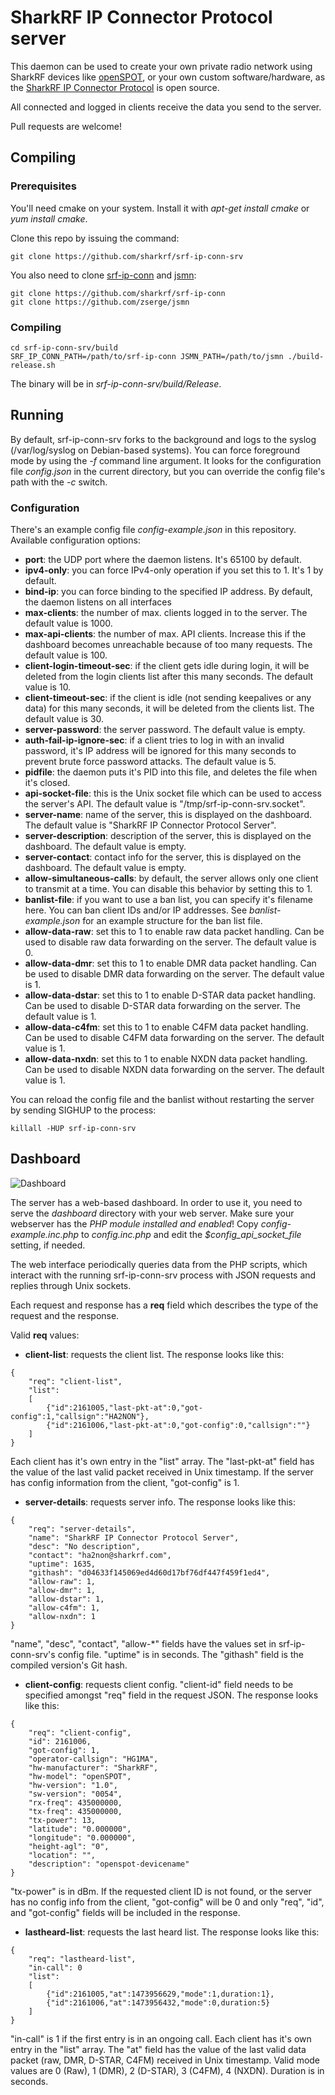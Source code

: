 # SharkRF IP Connector Protocol server

This daemon can be used to create your own private radio network using
SharkRF devices like [openSPOT](https://sharkrf.com/openspot), or your
own custom software/hardware, as the
[SharkRF IP Connector Protocol](https://github.com/sharkrf/srf-ip-conn)
is open source.

All connected and logged in clients receive the data you send to the server.

Pull requests are welcome!

## Compiling
### Prerequisites
You'll need cmake on your system. Install it with *apt-get install cmake*
or *yum install cmake*.

Clone this repo by issuing the command:

```
git clone https://github.com/sharkrf/srf-ip-conn-srv
```

You also need to clone [srf-ip-conn](https://github.com/sharkrf/srf-ip-conn)
and [jsmn](https://github.com/zserge/jsmn):

```
git clone https://github.com/sharkrf/srf-ip-conn
git clone https://github.com/zserge/jsmn
```

### Compiling
```
cd srf-ip-conn-srv/build
SRF_IP_CONN_PATH=/path/to/srf-ip-conn JSMN_PATH=/path/to/jsmn ./build-release.sh
```

The binary will be in *srf-ip-conn-srv/build/Release*.

## Running
By default, srf-ip-conn-srv forks to the background and logs to the syslog
(/var/log/syslog on Debian-based systems). You can force foreground mode by
using the *-f* command line argument. It looks for the configuration file
*config.json* in the current directory, but you can override the config file's
path with the *-c* switch.

### Configuration
There's an example config file *config-example.json* in this repository.
Available configuration options:

- **port**: the UDP port where the daemon listens. It's 65100 by default.
- **ipv4-only**: you can force IPv4-only operation if you set this to 1.
  It's 1 by default.
- **bind-ip**: you can force binding to the specified IP address. By default,
  the daemon listens on all interfaces
- **max-clients**: the number of max. clients logged in to the server.
  The default value is 1000.
- **max-api-clients**: the number of max. API clients. Increase this if the
  dashboard becomes unreachable because of too many requests. The default
  value is 100.
- **client-login-timeout-sec**: if the client gets idle during login, it will
  be deleted from the login clients list after this many seconds. The default
  value is 10.
- **client-timeout-sec**: if the client is idle (not sending keepalives or any
  data) for this many seconds, it will be deleted from the clients list.
  The default value is 30.
- **server-password**: the server password. The default value is empty.
- **auth-fail-ip-ignore-sec**: if a client tries to log in with an invalid
  password, it's IP address will be ignored for this many seconds to prevent
  brute force password attacks. The default value is 5.
- **pidfile**: the daemon puts it's PID into this file, and deletes the file
  when it's closed.
- **api-socket-file**: this is the Unix socket file which can be used to
  access the server's API. The default value is "/tmp/srf-ip-conn-srv.socket".
- **server-name**: name of the server, this is displayed on the dashboard.
  The default value is "SharkRF IP Connector Protocol Server".
- **server-description**: description of the server, this is displayed on the
  dashboard. The default value is empty.
- **server-contact**: contact info for the server, this is displayed on the
  dashboard. The default value is empty.
- **allow-simultaneous-calls**: by default, the server allows only one client
  to transmit at a time. You can disable this behavior by setting this to 1.
- **banlist-file**: if you want to use a ban list, you can specify it's
  filename here. You can ban client IDs and/or IP addresses. See
  *banlist-example.json* for an example structure for the ban list file.
- **allow-data-raw**: set this to 1 to enable raw data packet handling. Can be
  used to disable raw data forwarding on the server. The default value is 0.
- **allow-data-dmr**: set this to 1 to enable DMR data packet handling. Can be
  used to disable DMR data forwarding on the server. The default value is 1.
- **allow-data-dstar**: set this to 1 to enable D-STAR data packet handling.
  Can be used to disable D-STAR data forwarding on the server. The default
  value is 1.
- **allow-data-c4fm**: set this to 1 to enable C4FM data packet handling.
  Can be used to disable C4FM data forwarding on the server. The default value
  is 1.
- **allow-data-nxdn**: set this to 1 to enable NXDN data packet handling.
  Can be used to disable NXDN data forwarding on the server. The default value
  is 1.

You can reload the config file and the banlist without restarting the server
by sending SIGHUP to the process:

```
killall -HUP srf-ip-conn-srv
```

## Dashboard
![Dashboard](https://cdn.rawgit.com/sharkrf/srf-ip-conn-srv/master/contrib/screenshot.png)

The server has a web-based dashboard. In order to use it, you need to serve
the *dashboard* directory with your web server. Make sure your webserver has
the *PHP module installed and enabled*! Copy *config-example.inc.php* to
*config.inc.php* and edit the *$config_api_socket_file* setting, if needed.

The web interface periodically queries data from the PHP scripts, which
interact with the running srf-ip-conn-srv process with JSON requests and
replies through Unix sockets.

Each request and response has a **req** field which describes the type of the
request and the response.

Valid **req** values:

- **client-list**: requests the client list. The response looks like this:

```
{
	"req": "client-list",
	"list":
	[
		{"id":2161005,"last-pkt-at":0,"got-config":1,"callsign":"HA2NON"},
		{"id":2161006,"last-pkt-at":0,"got-config":0,"callsign":""}
	]
}
```

  Each client has it's own entry in the "list" array. The "last-pkt-at"
  field has the value of the last valid packet received in Unix timestamp.
  If the server has config information from the client, "got-config" is 1.

- **server-details**: requests server info. The response looks like this:

```
{
	"req": "server-details",
	"name": "SharkRF IP Connector Protocol Server",
	"desc": "No description",
	"contact": "ha2non@sharkrf.com",
	"uptime": 1635,
	"githash": "d04633f145069ed4d60d17bf76df447f459f1ed4",
	"allow-raw": 1,
	"allow-dmr": 1,
	"allow-dstar": 1,
	"allow-c4fm": 1,
	"allow-nxdn": 1
}
```

  "name", "desc", "contact", "allow-*" fields have the values set in
  srf-ip-conn-srv's config file. "uptime" is in seconds. The "githash" field
  is the compiled version's Git hash.

- **client-config**: requests client config. "client-id" field needs to be
  specified amongst "req" field in the request JSON. The response looks like
  this:

```
{
	"req": "client-config",
	"id": 2161006,
	"got-config": 1,
	"operator-callsign": "HG1MA",
	"hw-manufacturer": "SharkRF",
	"hw-model": "openSPOT",
	"hw-version": "1.0",
	"sw-version": "0054",
	"rx-freq": 435000000,
	"tx-freq": 435000000,
	"tx-power": 13,
	"latitude": "0.000000",
	"longitude": "0.000000",
	"height-agl": "0",
	"location": "",
	"description": "openspot-devicename"
}
```

  "tx-power" is in dBm. If the requested client ID is not found, or the
  server has no config info from the client, "got-config" will be 0 and only
  "req", "id", and "got-config" fields will be included in the response.

- **lastheard-list**: requests the last heard list. The response looks like this:

```
{
	"req": "lastheard-list",
	"in-call": 0
	"list":
	[
		{"id":2161005,"at":1473956629,"mode":1,duration:1},
		{"id":2161006,"at":1473956432,"mode":0,duration:5}
	]
}
```

  "in-call" is 1 if the first entry is in an ongoing call.
  Each client has it's own entry in the "list" array. The "at" field has the
  value of the last valid data packet (raw, DMR, D-STAR, C4FM) received in Unix
  timestamp. Valid mode values are 0 (Raw), 1 (DMR), 2 (D-STAR), 3 (C4FM),
  4 (NXDN).
  Duration is in seconds.
